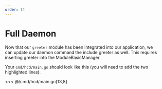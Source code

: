 ```yaml
---
order: 14
---
```


# Full Daemon

Now that our `greeter` module has been integrated into our application, we can
update our daemon command the include greeter as well. This requires inserting
greeter into the ModuleBasicManager.

Your `cmd/hcd/main.go` should look like this (you will need to add the two
highlighted lines).

<<< @/cmd/hcd/main.go{13,8}
